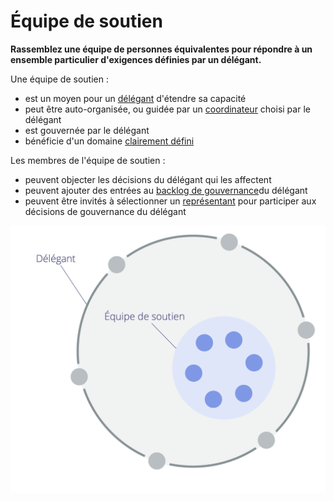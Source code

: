 # Équipe de soutien

<summary>
<strong>Rassemblez une équipe de personnes équivalentes pour répondre à un ensemble particulier d'exigences définies par un délégant.</strong>
</summary>

Une équipe de soutien :

- est un moyen pour un [délégant](glossary:delegator) d'étendre sa capacité
- peut être auto-organisée, ou guidée par un [coordinateur](section:coordinator) choisi par le délégant
- est gouvernée par le délégant
- bénéficie d'un domaine [clairement défini](glossary:domain)

Les membres de l'équipe de soutien :

- peuvent objecter les décisions du délégant qui les affectent
- peuvent ajouter des entrées au [backlog de gouvernance](glossary:governance-backlog)du délégant
- peuvent être invités à sélectionner un [représentant](section:representative) pour participer aux décisions de gouvernance du délégant

![Équipe de soutien](img/structural-patterns/helping-team.png)